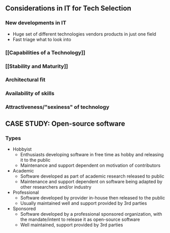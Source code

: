 ## Considerations in IT for Tech Selection
### New developments in IT
- Huge set of different technologies vendors products in just one field
- Fast triage what to look into
### [[Capabilities of a Technology]]

### [[Stability and Maturity]]

### Architectural fit
### Availability of skills
### Attractiveness/"sexiness" of technology


## CASE STUDY: Open-source software
### Types
- Hobbyist
	- Enthusiasts developing software in free time as hobby and releasing it to the public
	- Maintenance and support dependent on motivation of contributors
- Academic
	- Software developed as part of academic research released to public
	- Maintenance and support dependent on software being adapted by other researchers and/or industry
- Professional
	- Software developed by provider in-house then released to the public
	- Usually maintained well and support provided by 3rd parties
- Sponsored
	- Software developed by a professional sponsored organization, with the mandate/intent to release it as open-source software
	- Well maintained, support provided by 3rd parties
